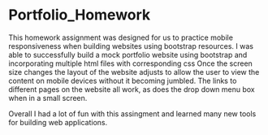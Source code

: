 # Portfolio_Homework
This homework assignment was designed for us to practice mobile responsiveness when building websites using bootstrap resources. 
I was able to successfully build a mock portfolio website using bootstrap and incorporating multiple html files with corresponding css
Once the screen size changes the layout of the website adjusts to allow the user to view the content on mobile devices without
 it becoming jumbled. 
The links to different pages on the website all work, as does the drop down menu box when in a small screen.
 
Overall I had a lot of fun with this assingment and learned many new tools for building web applications. 
